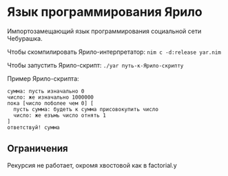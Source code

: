 # Язык программирования Ярило

Импортозамещающий язык программирования социальной сети Чебурашка.

Чтобы скомпилировать Ярило-интерпретатор:
```nim c -d:release yar.nim```

Чтобы запустить Ярило-скрипт:
```./yar путь-к-Ярило-скрипту```

Пример Ярило-скрипта:

```
сумма: пусть изначально 0
число: же изначально 1000000
пока [число поболее чем 0] [
  пусть сумма: будетъ к сумма присовокупить число 
  число: же езъмь число отнять 1
]
ответствуй! сумма
```

## Ограничения

Рекурсия не работает, окромя хвостовой как в factorial.y
